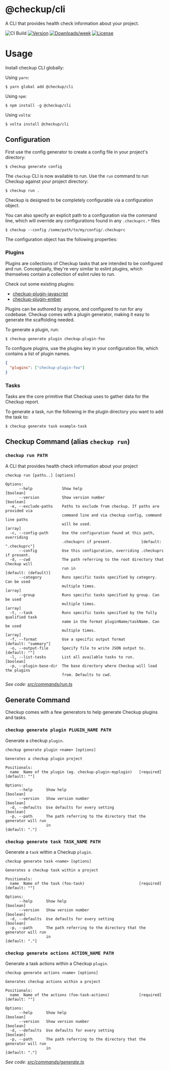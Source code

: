 # @checkup/cli

A CLI that provides health check information about your project.

![CI Build](https://github.com/checkupjs/checkup/workflows/CI%20Build/badge.svg)
[![Version](https://img.shields.io/npm/v/@checkup/cli.svg)](https://npmjs.org/package/@checkup/cli)
[![Downloads/week](https://img.shields.io/npm/dw/@checkup/cli.svg)](https://npmjs.org/package/@checkup/cli)
[![License](https://img.shields.io/npm/l/@checkup/cli.svg)](https://github.com/checkupjs/checkup/blob/master/package.json)

# Usage

Install checkup CLI globally:

Using `yarn`:

```sh-session
$ yarn global add @checkup/cli
```

Using `npm`:

```sh-session
$ npm install -g @checkup/cli
```

Using `volta`:

```sh-session
$ volta install @checkup/cli
```

## Configuration

First use the config generator to create a config file in your project's directory:

```sh-session
$ checkup generate config
```

The `checkup` CLI is now available to run. Use the `run` command to run Checkup against your project directory:

```sh-session
$ checkup run .
```

Checkup is designed to be completely configurable via a configuration object.

You can also specify an explicit path to a configuration via the command line, which will override any configurations found in any `.checkuprc.*` files

```sh-session
$ checkup --config /some/path/to/my/config/.checkuprc
```

The configuration object has the following properties:

### Plugins

Plugins are collections of Checkup tasks that are intended to be configured and run. Conceptually, they're very similar to eslint plugins, which themselves contain a collection of eslint rules to run.

Check out some existing plugins:

- [checkup-plugin-javascript](https://www.npmjs.com/package/checkup-plugin-javascript)
- [checkup-plugin-ember](https://www.npmjs.com/package/checkup-plugin-ember)

Plugins can be authored by anyone, and configured to run for any codebase. Checkup comes with a plugin generator, making it easy to generate the scaffolding needed.

To generate a plugin, run:

```shell
$ checkup generate plugin checkup-plugin-foo
```

To configure plugins, use the plugins key in your configuration file, which contains a list of plugin names.

```json
{
  "plugins": ["checkup-plugin-foo"]
}
```

### Tasks

Tasks are the core primitive that Checkup uses to gather data for the Checkup report.

To generate a task, run the following in the plugin directory you want to add the task to:

```shell
$ checkup generate task example-task
```

## Checkup Command (alias `checkup run`)

### `checkup run PATH`

A CLI that provides health check information about your project

```shell
checkup run [paths..] [options]

Options:
      --help             Show help                                        [boolean]
      --version          Show version number                              [boolean]
  -e, --exclude-paths    Paths to exclude from checkup. If paths are provided via
                         command line and via checkup config, command line paths
                         will be used.                                      [array]
  -c, --config-path      Use the configuration found at this path, overriding
                         .checkuprc if present.             [default: ".checkuprc"]
      --config           Use this configuration, overriding .checkuprc if present.
  -d, --cwd              The path referring to the root directory that Checkup will
                         run in                                [default: (default)]
      --category         Runs specific tasks specified by category. Can be used
                         multiple times.                                    [array]
      --group            Runs specific tasks specified by group. Can be used
                         multiple times.                                    [array]
  -t, --task             Runs specific tasks specified by the fully qualified task
                         name in the format pluginName/taskName. Can be used
                         multiple times.                                    [array]
  -f, --format           Use a specific output format          [default: "summary"]
  -o, --output-file      Specify file to write JSON output to.        [default: ""]
  -l, --list-tasks       List all available tasks to run.                 [boolean]
  -p, --plugin-base-dir  The base directory where Checkup will load the plugins
                         from. Defaults to cwd.
```

_See code: [src/commands/run.ts](https://github.com/checkupjs/checkup/blob/v0.0.0/src/commands/run.ts)_

## Generate Command

Checkup comes with a few generators to help generate Checkup plugins and tasks.

### `checkup generate plugin PLUGIN_NAME PATH`

Generate a checkup `plugin`.

```sh-session
checkup generate plugin <name> [options]

Generates a checkup plugin project

Positionals:
  name  Name of the plugin (eg. checkup-plugin-myplugin)   [required] [default: ""]

Options:
      --help      Show help                                               [boolean]
      --version   Show version number                                     [boolean]
  -d, --defaults  Use defaults for every setting                          [boolean]
  -p, --path      The path referring to the directory that the generator will run
                  in                                                 [default: "."]
```

### `checkup generate task TASK_NAME PATH`

Generate a `task` within a Checkup `plugin`.

```sh-session
checkup generate task <name> [options]

Generates a checkup task within a project

Positionals:
  name  Name of the task (foo-task)                        [required] [default: ""]

Options:
      --help      Show help                                               [boolean]
      --version   Show version number                                     [boolean]
  -d, --defaults  Use defaults for every setting                          [boolean]
  -p, --path      The path referring to the directory that the generator will run
                  in                                                 [default: "."]
```

### `checkup generate actions ACTION_NAME PATH`

Generate a task actions within a Checkup `plugin`.

```sh-session
checkup generate actions <name> [options]

Generates checkup actions within a project

Positionals:
  name  Name of the actions (foo-task-actions)             [required] [default: ""]

Options:
      --help      Show help                                               [boolean]
      --version   Show version number                                     [boolean]
  -d, --defaults  Use defaults for every setting                          [boolean]
  -p, --path      The path referring to the directory that the generator will run
                  in                                                 [default: "."]
```

_See code: [src/commands/generate.ts](https://github.com/checkupjs/checkup/blob/v0.0.0/src/commands/generate.ts)_
